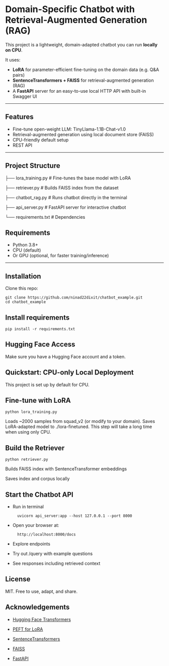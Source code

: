 # Domain-Specific Chatbot with Retrieval-Augmented Generation (RAG)

This project is a lightweight, domain-adapted chatbot you can run **locally on CPU**.  

It uses:
- **LoRA** for parameter-efficient fine-tuning on the domain data (e.g. Q&A pairs)
- **SentenceTransformers + FAISS** for retrieval-augmented generation (RAG)
- A **FastAPI** server for an easy-to-use local HTTP API with built-in Swagger UI

---

## Features

* Fine-tune open-weight LLM: TinyLlama-1.1B-Chat-v1.0  
* Retrieval-augmented generation using local document store (FAISS)   
* CPU-friendly default setup  
* REST API  

---

## Project Structure
├── lora_training.py # Fine-tunes the base model with LoRA

├── retriever.py # Builds FAISS index from the dataset

├── chatbot_rag.py # Runs chatbot directly in the terminal

├── api_server.py # FastAPI server for interactive chatbot

└── requirements.txt # Dependencies

## Requirements

- Python 3.8+
- CPU (default)
- Or GPU (optional, for faster training/inference)

---

## Installation

Clone this repo:

    git clone https://github.com/ninad22dixit/chatbot_example.git
    cd chatbot_example

## Install requirements

    pip install -r requirements.txt

## Hugging Face Access

Make sure you have a Hugging Face account and a token.

## Quickstart: CPU-only Local Deployment

This project is set up by default for CPU.

## Fine-tune with LoRA

    python lora_training.py

Loads ~2000 samples from squad_v2 (or modify to your domain). Saves LoRA-adapted model to ./lora-finetuned. This step will take a long time when using only CPU.

## Build the Retriever

    python retriever.py

Builds FAISS index with SentenceTransformer embeddings

Saves index and corpus locally

## Start the Chatbot API

- Run in terminal

        uvicorn api_server:app --host 127.0.0.1 --port 8000

- Open your browser at:

        http://localhost:8000/docs

- Explore endpoints

- Try out /query with example questions

- See responses including retrieved context


## License
MIT. Free to use, adapt, and share.

## Acknowledgements
- [Hugging Face Transformers](https://huggingface.co/docs/transformers/index)

- [PEFT for LoRA](https://huggingface.co/docs/peft/index)

- [SentenceTransformers](https://www.sbert.net/)

- [FAISS](https://github.com/facebookresearch/faiss)

- [FastAPI](https://fastapi.tiangolo.com/)
